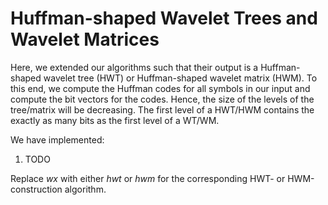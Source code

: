 # Huffman-shaped Wavelet Trees and Wavelet Matrices

Here, we extended our algorithms such that their output is a Huffman-shaped wavelet tree (HWT) or Huffman-shaped wavelet matrix (HWM).
To this end, we compute the Huffman codes for all symbols in our input and compute the bit vectors for the codes.
Hence, the size of the levels of the tree/matrix will be decreasing.
The first level of a HWT/HWM contains the exactly as many bits as the first level of a WT/WM.

We have implemented:
1. TODO

Replace _wx_ with either _hwt_ or _hwm_ for the corresponding HWT- or HWM-construction algorithm.